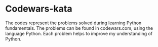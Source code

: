 # Codewars-kata
The codes represent the problems solved during learning Python fundamentals.
The problems can be found in codewars.com, using the language Python. Each problem helps to improve my understanding of Python.
